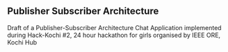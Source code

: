 ## Publisher Subscriber Architecture

Draft of a Publisher-Subscriber Architecture Chat Application implemented during Hack-Kochi #2, 24 hour hackathon for girls  organised by IEEE ORE, Kochi Hub


